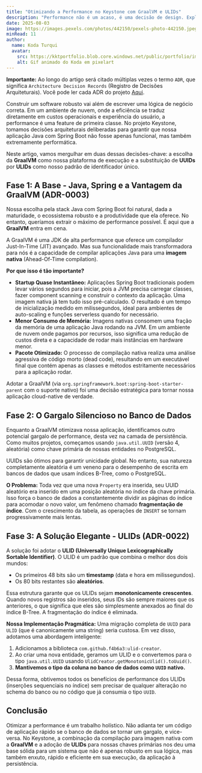 ```yaml
---
title: "Otimizando a Performance no Keystone com GraalVM e ULIDs"
description: "Performance não é um acaso, é uma decisão de design. Exploramos duas otimizações cruciais no Keystone: a adoção da GraalVM para uma execução nativa e de baixo consumo, e a migração de UUIDs para ULIDs para resolver gargalos de performance no banco de dados."
date: 2025-08-03
image: https://images.pexels.com/photos/442150/pexels-photo-442150.jpeg?auto=compress&cs=tinysrgb&w=1260&h=750&dpr=1
minRead: 11
author:
  name: Koda Turqui
  avatar:
    src: https://kktportfolio.blob.core.windows.net/public/portfolio/images/Vdeo_Animado_Pronto-ezgif.webp
    alt: Gif animado do Koda em pixelart
---
```


**Importante:** Ao longo do artigo será citado múltiplas vezes o termo `ADR`, que significa `Architecture Decision Records` (Registro de Decisões Arquiteturais). Você pode ler cada ADR do projeto [Aqui](https://github.com/koda-kaolinite/keystone_api/tree/main/docs/ARCHITECTURE-DESICION-LOG).

Construir um software robusto vai além de escrever uma lógica de negócio correta. Em um ambiente de nuvem, onde a eficiência se traduz diretamente em custos operacionais e experiência do usuário, a performance é uma feature de primeira classe. No projeto Keystone, tomamos decisões arquiteturais deliberadas para garantir que nossa aplicação Java com Spring Boot não fosse apenas funcional, mas também extremamente performática.

Neste artigo, vamos mergulhar em duas dessas decisões-chave: a escolha da **GraalVM** como nossa plataforma de execução e a substituição de **UUIDs** por **ULIDs** como nosso padrão de identificador único.

## Fase 1: A Base - Java, Spring e a Vantagem da GraalVM (ADR-0003)

Nossa escolha pela stack Java com Spring Boot foi natural, dada a maturidade, o ecossistema robusto e a produtividade que ela oferece. No entanto, queríamos extrair o máximo de performance possível. É aqui que a **GraalVM** entra em cena.

A GraalVM é uma JDK de alta performance que oferece um compilador Just-In-Time (JIT) avançado. Mas sua funcionalidade mais transformadora para nós é a capacidade de compilar aplicações Java para uma **imagem nativa** (Ahead-Of-Time compilation).

**Por que isso é tão importante?**
-   **Startup Quase Instantâneo:** Aplicações Spring Boot tradicionais podem levar vários segundos para iniciar, pois a JVM precisa carregar classes, fazer component scanning e construir o contexto da aplicação. Uma imagem nativa já tem tudo isso pré-calculado. O resultado é um tempo de inicialização medido em milissegundos, ideal para ambientes de auto-scaling e funções serverless quando for necessário.
-   **Menor Consumo de Memória:** Imagens nativas consomem uma fração da memória de uma aplicação Java rodando na JVM. Em um ambiente de nuvem onde pagamos por recursos, isso significa uma redução de custos direta e a capacidade de rodar mais instâncias em hardware menor.
-   **Pacote Otimizado:** O processo de compilação nativa realiza uma análise agressiva de código morto (dead code), resultando em um executável final que contém apenas as classes e métodos estritamente necessários para a aplicação rodar.

Adotar a GraalVM (via `org.springframework.boot:spring-boot-starter-parent` com o suporte nativo) foi uma decisão estratégica para tornar nossa aplicação cloud-native de verdade.

## Fase 2: O Gargalo Silencioso no Banco de Dados

Enquanto a GraalVM otimizava nossa aplicação, identificamos outro potencial gargalo de performance, desta vez na camada de persistência. Como muitos projetos, começamos usando `java.util.UUID` (versão 4, aleatória) como chave primária de nossas entidades no PostgreSQL.

UUIDs são ótimos para garantir unicidade global. No entanto, sua natureza completamente aleatória é um veneno para o desempenho de escrita em bancos de dados que usam índices B-Tree, como o PostgreSQL.

**O Problema:**
Toda vez que uma nova `Property` era inserida, seu UUID aleatório era inserido em uma posição aleatória no índice da chave primária. Isso força o banco de dados a constantemente dividir as páginas do índice para acomodar o novo valor, um fenômeno chamado **fragmentação de índice**. Com o crescimento da tabela, as operações de `INSERT` se tornam progressivamente mais lentas.

## Fase 3: A Solução Elegante - ULIDs (ADR-0022)

A solução foi adotar o **ULID (Universally Unique Lexicographically Sortable Identifier)**. O ULID é um padrão que combina o melhor dos dois mundos:
-   Os primeiros 48 bits são um **timestamp** (data e hora em milissegundos).
-   Os 80 bits restantes são **aleatórios**.

Essa estrutura garante que os ULIDs sejam **monotonicamente crescentes**. Quando novos registros são inseridos, seus IDs são sempre maiores que os anteriores, o que significa que eles são simplesmente anexados ao final do índice B-Tree. A fragmentação do índice é eliminada.

**Nossa Implementação Pragmática:**
Uma migração completa de `UUID` para `ULID` (que é canonicamente uma string) seria custosa. Em vez disso, adotamos uma abordagem inteligente:
1.  Adicionamos a biblioteca `com.github.f4b6a3:ulid-creator`.
2.  Ao criar uma nova entidade, geramos um ULID e o convertemos para o tipo `java.util.UUID` usando `UlidCreator.getMonotonicUlid().toUuid()`.
3.  **Mantivemos o tipo da coluna no banco de dados como `UUID` nativo.**

Dessa forma, obtivemos todos os benefícios de performance dos ULIDs (inserções sequenciais no índice) sem precisar de qualquer alteração no schema do banco ou no código que já consumia o tipo `UUID`.

## Conclusão

Otimizar a performance é um trabalho holístico. Não adianta ter um código de aplicação rápido se o banco de dados se tornar um gargalo, e vice-versa. No Keystone, a combinação da compilação para imagem nativa com a **GraalVM** e a adoção de **ULIDs** para nossas chaves primárias nos deu uma base sólida para um sistema que não é apenas robusto em sua lógica, mas também enxuto, rápido e eficiente em sua execução, da aplicação à persistência.
